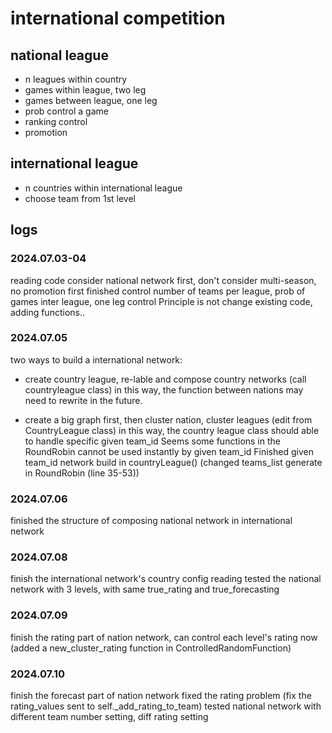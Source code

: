 # international competition
## national league
* n leagues within country
* games within league, two leg
* games between league, one leg
* prob control a game
* ranking control
* promotion
## international league
* n countries within international league
* choose team from 1st level

## logs
### 2024.07.03-04
reading code
consider national network first, don't consider multi-season, no promotion first
finished control number of teams per league, prob of games inter league, one leg control
Principle is not change existing code, adding functions..

### 2024.07.05
two ways to build a international network:
* create country league, re-lable and compose country networks (call countryleague class)
in this way, the function between nations may need to rewrite in the future.

* create a big graph first, then cluster nation, cluster leagues (edit from CountryLeague class)
in this way, the country league class should able to handle specific given team_id
Seems some functions in the RoundRobin cannot be used instantly by given team_id
Finished given team_id network build in countryLeague() (changed teams_list generate in RoundRobin (line 35-53))

### 2024.07.06
finished the structure of composing national network in international network

### 2024.07.08
finish the international network's country config reading
tested the national network with 3 levels, with same true_rating and true_forecasting

### 2024.07.09
finish the rating part of nation network, can control each level's rating now (added a new_cluster_rating function in ControlledRandomFunction)

### 2024.07.10
finish the forecast part of nation network
fixed the rating problem (fix the rating_values sent to self._add_rating_to_team)
tested national network with different team number setting, diff rating setting